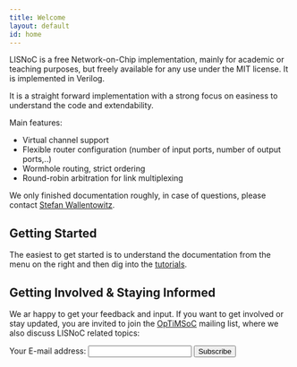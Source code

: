 ```yaml
---
title: Welcome
layout: default
id: home
---
```


LISNoC is a free Network-on-Chip implementation, mainly for academic
or teaching purposes, but freely available for any use under the MIT
license. It is implemented in Verilog.

It is a straight forward implementation with a strong focus on
easiness to understand the code and extendability.

Main features:

* Virtual channel support
* Flexible router configuration (number of input ports, number of output ports,..)
* Wormhole routing, strict ordering
* Round-robin arbitration for link multiplexing
	
We only finished documentation roughly, in case of questions, please
contact [Stefan Wallentowitz](mailto:stefan.wallentowitz@tum.de).

## Getting Started

The easiest to get started is to understand the documentation from the
menu on the right and then dig into the [tutorials](tutorials.html).

## Getting Involved & Staying Informed

We ar happy to get your feedback and input. If you want to get
involved or stay updated, you are invited to join the
[OpTiMSoC](optimsoc.org) mailing list, where we also discuss LISNoC
related topics:

<form method="post"
action="https://lists.lrz.de/mailman/subscribe/optimsoc"> Your E-mail
address: <input name="email"> <input type="submit" name="email-button"
value= "Subscribe"> </form>
